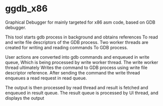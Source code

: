 # ggdb_x86
Graphical Debugger for mainly targeted for x86 asm code, based on GDB debugger.

This tool starts gdb process in background and obtains references 
To read and write file descriptors of the GDB process.
Two worker threads are created for writing and reading commands
To GDB process.

User actions are converted into gdb commands and enqueued in write queue,
Which is being processed by write worker thread. The write worker thread ultimately
Writes the command to GDB process using write file descriptor reference.
After sending the command the write thread enqueues a read request in read queue.

The output is then processed by read thread and result is fetched and enqueued in result queue.
The result queue is processed by UI thread, and displays the output
